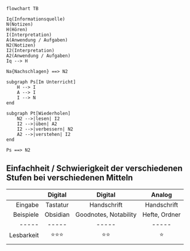```mermaid
flowchart TB

Iq(Informationsquelle)
N(Notizen)
H(Hören)
I(Interpretation)
A(Anwendung / Aufgaben)
N2(Notizen)
I2(Interpretation)
A2(Anwendung / Aufgaben)
Iq --> H

Na{Nachschlagen} ==> N2

subgraph Ps[Im Unterricht]
	H --> I
	A --> I
	I --> N
end

subgraph Pt[Wiederholen]
	N2 -->|lesen| I2
	I2 -->|üben| A2
	I2 -->|verbessern| N2
	A2 -->|verstehen| I2
end

Ps ==> N2
```

## Einfachheit / Schwierigkeit der verschiedenen Stufen bei verschiedenen Mitteln

|            | Digital  |        Digital        |    Analog     |
| ----------:|:--------:|:---------------------:|:-------------:|
|    Eingabe | Tastatur |      Handschrift      |  Handschrift  |
|  Beispiele | Obsidian | Goodnotes, Notability | Hefte, Ordner |
|      ----- |  -----   |         -----         |     -----     |
| Lesbarkeit |  ⭐⭐⭐  |         ⭐⭐          |      ⭐       |
|            |          |                       |               |
